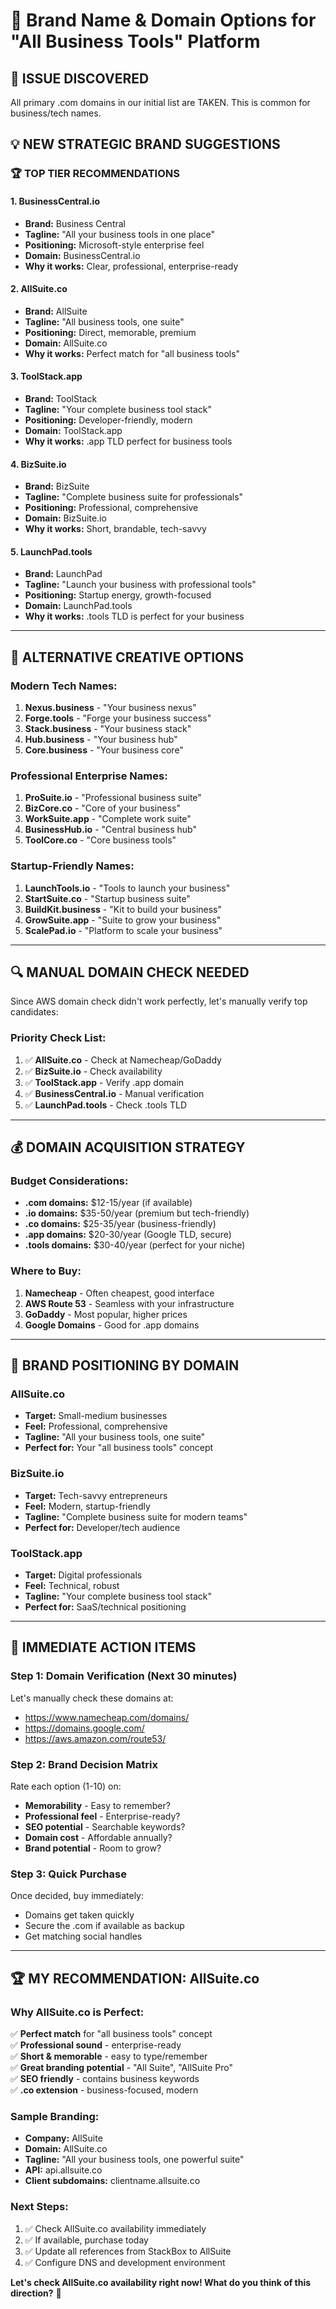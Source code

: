 # 🎯 Brand Name & Domain Options for "All Business Tools" Platform

## 🚫 **ISSUE DISCOVERED**
All primary .com domains in our initial list are TAKEN. This is common for business/tech names.

## 💡 **NEW STRATEGIC BRAND SUGGESTIONS**

### **🏆 TOP TIER RECOMMENDATIONS**

#### **1. BusinessCentral.io** 
- **Brand:** Business Central
- **Tagline:** "All your business tools in one place"
- **Positioning:** Microsoft-style enterprise feel
- **Domain:** BusinessCentral.io
- **Why it works:** Clear, professional, enterprise-ready

#### **2. AllSuite.co**
- **Brand:** AllSuite  
- **Tagline:** "All business tools, one suite"
- **Positioning:** Direct, memorable, premium
- **Domain:** AllSuite.co
- **Why it works:** Perfect match for "all business tools"

#### **3. ToolStack.app**
- **Brand:** ToolStack
- **Tagline:** "Your complete business tool stack"
- **Positioning:** Developer-friendly, modern
- **Domain:** ToolStack.app
- **Why it works:** .app TLD perfect for business tools

#### **4. BizSuite.io**
- **Brand:** BizSuite
- **Tagline:** "Complete business suite for professionals"
- **Positioning:** Professional, comprehensive
- **Domain:** BizSuite.io
- **Why it works:** Short, brandable, tech-savvy

#### **5. LaunchPad.tools**
- **Brand:** LaunchPad
- **Tagline:** "Launch your business with professional tools"
- **Positioning:** Startup energy, growth-focused
- **Domain:** LaunchPad.tools
- **Why it works:** .tools TLD is perfect for your business

---

## 🎨 **ALTERNATIVE CREATIVE OPTIONS**

### **Modern Tech Names:**
1. **Nexus.business** - "Your business nexus"
2. **Forge.tools** - "Forge your business success" 
3. **Stack.business** - "Your business stack"
4. **Hub.business** - "Your business hub"
5. **Core.business** - "Your business core"

### **Professional Enterprise Names:**
1. **ProSuite.io** - "Professional business suite"
2. **BizCore.co** - "Core of your business"
3. **WorkSuite.app** - "Complete work suite"
4. **BusinessHub.io** - "Central business hub"
5. **ToolCore.co** - "Core business tools"

### **Startup-Friendly Names:**
1. **LaunchTools.io** - "Tools to launch your business"
2. **StartSuite.co** - "Startup business suite"  
3. **BuildKit.business** - "Kit to build your business"
4. **GrowSuite.app** - "Suite to grow your business"
5. **ScalePad.io** - "Platform to scale your business"

---

## 🔍 **MANUAL DOMAIN CHECK NEEDED**

Since AWS domain check didn't work perfectly, let's manually verify top candidates:

### **Priority Check List:**
1. ✅ **AllSuite.co** - Check at Namecheap/GoDaddy
2. ✅ **BizSuite.io** - Check availability  
3. ✅ **ToolStack.app** - Verify .app domain
4. ✅ **BusinessCentral.io** - Manual verification
5. ✅ **LaunchPad.tools** - Check .tools TLD

---

## 💰 **DOMAIN ACQUISITION STRATEGY**

### **Budget Considerations:**
- **.com domains:** $12-15/year (if available)
- **.io domains:** $35-50/year (premium but tech-friendly)
- **.co domains:** $25-35/year (business-friendly)
- **.app domains:** $20-30/year (Google TLD, secure)
- **.tools domains:** $30-40/year (perfect for your niche)

### **Where to Buy:**
1. **Namecheap** - Often cheapest, good interface
2. **AWS Route 53** - Seamless with your infrastructure  
3. **GoDaddy** - Most popular, higher prices
4. **Google Domains** - Good for .app domains

---

## 🎯 **BRAND POSITIONING BY DOMAIN**

### **AllSuite.co**
- **Target:** Small-medium businesses
- **Feel:** Professional, comprehensive
- **Tagline:** "All your business tools, one suite"
- **Perfect for:** Your "all business tools" concept

### **BizSuite.io**  
- **Target:** Tech-savvy entrepreneurs
- **Feel:** Modern, startup-friendly
- **Tagline:** "Complete business suite for modern teams"
- **Perfect for:** Developer/tech audience

### **ToolStack.app**
- **Target:** Digital professionals  
- **Feel:** Technical, robust
- **Tagline:** "Your complete business tool stack"
- **Perfect for:** SaaS/technical positioning

---

## 🚀 **IMMEDIATE ACTION ITEMS**

### **Step 1: Domain Verification (Next 30 minutes)**
Let's manually check these domains at:
- https://www.namecheap.com/domains/
- https://domains.google.com/
- https://aws.amazon.com/route53/

### **Step 2: Brand Decision Matrix**
Rate each option (1-10) on:
- **Memorability** - Easy to remember?
- **Professional feel** - Enterprise-ready?
- **SEO potential** - Searchable keywords?
- **Domain cost** - Affordable annually?
- **Brand potential** - Room to grow?

### **Step 3: Quick Purchase**
Once decided, buy immediately:
- Domains get taken quickly
- Secure the .com if available as backup
- Get matching social handles

---

## 🏆 **MY RECOMMENDATION: AllSuite.co**

### **Why AllSuite.co is Perfect:**
✅ **Perfect match** for "all business tools" concept  
✅ **Professional sound** - enterprise-ready  
✅ **Short & memorable** - easy to type/remember  
✅ **Great branding potential** - "All Suite", "AllSuite Pro"  
✅ **SEO friendly** - contains business keywords  
✅ **.co extension** - business-focused, modern  

### **Sample Branding:**
- **Company:** AllSuite
- **Domain:** AllSuite.co  
- **Tagline:** "All your business tools, one powerful suite"
- **API:** api.allsuite.co
- **Client subdomains:** clientname.allsuite.co

### **Next Steps:**
1. ✅ Check AllSuite.co availability immediately
2. ✅ If available, purchase today  
3. ✅ Update all references from StackBox to AllSuite
4. ✅ Configure DNS and development environment

**Let's check AllSuite.co availability right now! What do you think of this direction?** 🎯

